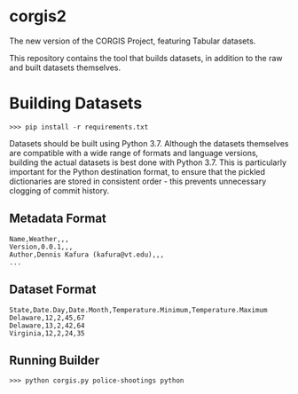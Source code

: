 # corgis2

The new version of the CORGIS Project, featuring Tabular datasets.

This repository contains the tool that builds datasets, in addition to the raw and built datasets themselves.

# Building Datasets

```
>>> pip install -r requirements.txt
```

Datasets should be built using Python 3.7. Although the datasets themselves are compatible with a wide range of formats and language versions, building the actual datasets is best done with Python 3.7. This is particularly important for the Python destination format, to ensure that the pickled dictionaries are stored in consistent order - this prevents unnecessary clogging of commit history.

## Metadata Format

```
Name,Weather,,,
Version,0.0.1,,,
Author,Dennis Kafura (kafura@vt.edu),,,
...
```

## Dataset Format

```
State,Date.Day,Date.Month,Temperature.Minimum,Temperature.Maximum
Delaware,12,2,45,67
Delaware,13,2,42,64
Virginia,12,2,24,35
```

## Running Builder

```
>>> python corgis.py police-shootings python
```
